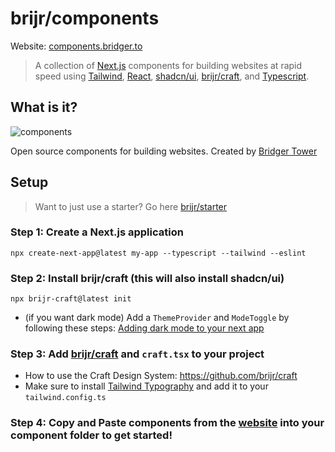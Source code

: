# brijr/components

Website: [components.bridger.to](https://components.bridger.to)

> A collection of [Next.js](https://nextjs.org) components for building websites at rapid speed using [Tailwind](https://tailwindcss.com), [React](https://react.dev), [shadcn/ui](https://ui.shadcn.com), [brijr/craft](https://github.com/brijr/craft), and [Typescript](https://www.typescriptlang.org/).

## What is it? 

![components](https://github.com/brijr/components/assets/57158102/a1246578-4837-4704-94d8-1b01703a850b)

Open source components for building websites. Created by [Bridger Tower](https://bridger.to)

## Setup

> Want to just use a starter? Go here [brijr/starter](https://github.com/brijr/starter)

### Step 1:  Create a Next.js application

```
npx create-next-app@latest my-app --typescript --tailwind --eslint
```

### Step 2: Install brijr/craft (this will also install shadcn/ui)

```
npx brijr-craft@latest init
```

 - (if you want dark mode) Add a `ThemeProvider` and `ModeToggle` by following these steps: [Adding dark mode to your next app](https://ui.shadcn.com/docs/dark-mode/next)

### Step 3: Add [brijr/craft](https://github.com/brijr/craft) and `craft.tsx` to your project

- How to use the Craft Design System: https://github.com/brijr/craft
- Make sure to install [Tailwind Typography](https://github.com/tailwindlabs/tailwindcss-typography) and add it to your `tailwind.config.ts`

### Step 4: Copy and Paste components from the [website](htpps://components.bridger.to) into your component folder to get started!
